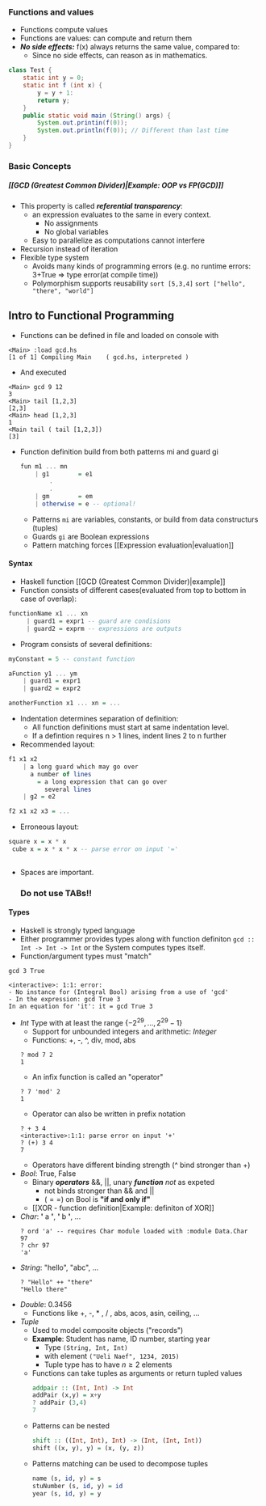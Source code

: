 ### Functions and values
- Functions compute values
- Functions are values: can compute and return them
- _**No side effects:**_ f(x) always returns the same value, compared to: 
	- Since no side effects, can reason as in mathematics. 
``` java
class Test {  
	static int y = 0;
	static int f (int x) {
		y = y + 1:
		return y;
	}
	public static void main (String() args) {
		System.out.printin(f(0));
		System.out.println(f(0)); // Different than last time
	}
}
```
### Basic Concepts 
##### [[GCD (Greatest Common Divider)|Example: OOP vs FP(GCD)]]
- This property is called **_referential transparency_**:
	- an expression evaluates to the same in every context.
		- No assignments  
		- No global variables
	- Easy to parallelize as computations cannot interfere
- Recursion instead of iteration
- Flexible type system
	- Avoids many kinds of programming errors (e.g. no runtime errors: 3+True => type error(at compile time))
	- Polymorphism supports reusability
		`sort [5,3,4]` 
		`sort ["hello", "there", "world"]`
## Intro to Functional Programming
- Functions can be defined in file and loaded on console with 
```shell
<Main> :load gcd.hs
[1 of 1] Compiling Main    ( gcd.hs, interpreted )
```
- And executed
```shell
<Main> gcd 9 12
3
<Main> tail [1,2,3]
[2,3]
<Main> head [1,2,3]
1
<Main tail ( tail [1,2,3])
[3]
```
- Function definition build from both patterns mi and guard gi
	```haskell
	fun m1 ... mn
		| g1        = e1
			.
			.
		| gm        = em
		| otherwise = e -- optional!
	```
	- Patterns `mi` are variables, constants, or build from data constructurs (tuples)
	- Guards `gi` are Boolean expressions
	- Pattern matching forces [[Expression evaluation|evaluation]]
#### Syntax
- Haskell function [[GCD (Greatest Common Divider)|example]]
- Function consists of different cases(evaluated from top to bottom in case of overlap):
```haskell
functionName x1 ... xn
	 | guard1 = expr1 -- guard are condisions 
	 | guard2 = exprm -- expressions are outputs
```
- Program consists of several definitions:
```haskell
myConstant = 5 -- constant function

aFunction y1 ... ym
	| guard1 = expr1
	| guard2 = expr2

anotherFunction x1 ... xn = ...
```
- Indentation determines separation of definition:
	- All function definitions must start at same indentation level.
	- If a defintion requires n > 1 lines, indent lines 2 to n further
- Recommended layout:
```haskell
f1 x1 x2
	| a long guard which may go over 
	  a number of lines
	    = a long expression that can go over
		  several lines
	| g2 = e2

f2 x1 x2 x3 = ...
```
- Erroneous layout:
```haskell
square x = x * x
 cube x = x * x * x -- parse error on input '='
 
```
- Spaces are important. 
	 ### Do not use TABs!!

#### Types
- Haskell is strongly typed language
- Either programmer provides types along with function definiton `gcd :: Int -> Int -> Int` or the System computes types itself.
- Function/argument types must "match"
```
gcd 3 True  

<interactive>: 1:1: error:
- ﻿﻿No instance for (Integral Bool) arising from a use of 'gcd'
- In the expression: gcd True 3
In an equation for 'it': it = gcd True 3
```
- $Int$ Type with at least the range $\{-2^{29} , ..., 2^{29} - 1\}$
	- Support for unbounded integers and arithmetic: $Integer$
	- Functions: +, -, ^, div, mod, abs
	```
	? mod 7 2
	1
	```
	- An infix function is called an "operator"
	```
	? 7 'mod' 2
	1
	```
	- Operator can also be written in prefix notation
	```
	? + 3 4
	<interactive>:1:1: parse error on input '+'
	? (+) 3 4
	7
	```
	- Operators have different binding strength (^ bind stronger than +)
- $Bool$: True, False
	- Binary __*operators*__ &&, ||, unary __*function*__ $not$ as expeted
		- not binds stronger than && and ||
		- ($==$) on Bool is **"if and only if"**
	- [[XOR - function definition|Example: definiton of XOR]]
- $Char$: **'** a **'**, **'** b **'**, ...
	```shell
	? ord 'a' -- requires Char module loaded with :module Data.Char
	97
	? chr 97
	'a'
	```
- $String$: "hello", "abc", ...
	```shell
	? "Hello" ++ "there"
	"Hello there"
	```
- $Double$: 0.3456
	- Functions like +, -, * , / , abs, acos, asin, ceiling, ...
- $Tuple$
	- Used to model composite objects ("records")
	- **Example**: Student has name, ID number, starting year
		- Type `(String, Int, Int)`
		- with element `("Ueli Naef", 1234, 2015)`
		- Tuple type has to have $n \ge 2$ elements 
	- Functions can take tuples as arguments or return tupled values
		```haskell
		addpair :: (Int, Int) -> Int
		addPair (x,y) = x+y
		? addPair (3,4)
		7
		```
	- Patterns can be nested
		```haskell
		shift :: ((Int, Int), Int) -> (Int, (Int, Int))
		shift ((x, y), y) = (x, (y, z))
		```
	- Patterns matching can be used to decompose tuples
		```haskell
		name (s, id, y) = s
		stuNumber (s, id, y) = id
		year (s, id, y) = y
		```